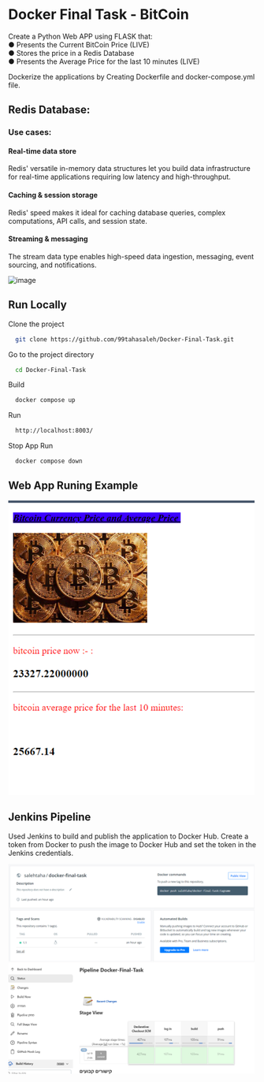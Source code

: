 # Docker Final Task - BitCoin 

Create a Python Web APP using FLASK that:  
● Presents the Current BitCoin Price (LIVE)  
● Stores the price in a Redis Database  
● Presents the Average Price for the last 10 minutes (LIVE) 

Dockerize the applications by Creating Dockerfile and docker-compose.yml file.

## Redis Database:
### Use cases:

#### Real-time data store
Redis' versatile in-memory data structures let you build data infrastructure for real-time applications requiring low latency and high-throughput.

#### Caching & session storage
Redis' speed makes it ideal for caching database queries, complex computations, API calls, and session state.

#### Streaming & messaging
The stream data type enables high-speed data ingestion, messaging, event sourcing, and notifications.

<img width="932" alt="image" src="https://user-images.githubusercontent.com/73100170/179393390-b8cb727c-8e35-48e4-966c-afaaaea00d4b.png">

## Run Locally

Clone the project

```bash
  git clone https://github.com/99tahasaleh/Docker-Final-Task.git
```

Go to the project directory

```bash
  cd Docker-Final-Task
```

Build

```bash
  docker compose up
```

Run

```bash
  http://localhost:8003/
```

Stop App Run

```bash
  docker compose down
```


## Web App Runing Example

<img width="500" alt="image" src="the web bitcoin price.png">


## Jenkins Pipeline

Used Jenkins to build and publish the application to Docker Hub.
Create a token from Docker to push the image to Docker Hub and set the token in the Jenkins credentials.

<img width="500" alt="image" src="push_dockerhub.png">

<img width="500" alt="image" src="jenkins_succeed.png">



